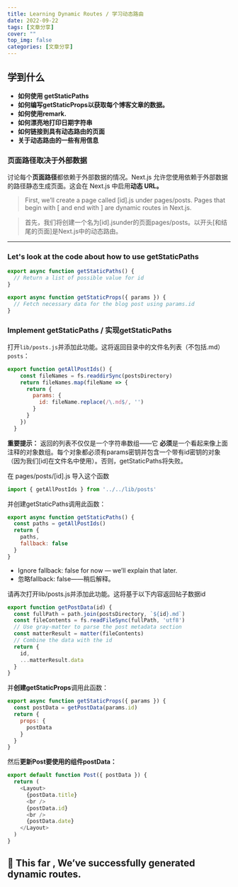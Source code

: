 ```yaml
---
title: Learning Dynamic Routes / 学习动态路由
date: 2022-09-22
tags: [文章分享]
cover: ""
top_img: false
categories: [文章分享]
---
```


## 学到什么

- **如何使用 getStaticPaths**
- **如何编写getStaticProps以获取每个博客文章的数据。**
- **如何使用remark.**
- **如何漂亮地打印日期字符串**
- **如何链接到具有动态路由的页面**
- **关于动态路由的一些有用信息**

### 页面路径取决于外部数据
讨论每个**页面路径**都依赖于外部数据的情况。Next.js 允许您使用依赖于外部数据的路径静态生成页面。这会在 Next.js 中启用**动态 URL。**

>First, we’ll create a page called [id].js under pages/posts. Pages that begin with [ and end with ] are dynamic routes in Next.js.

>首先，我们将创建一个名为[id].jsunder的页面pages/posts。以开头[和结尾的页面]是Next.js中的动态路由。
---

### Let's look at the code about how to use getStaticPaths

```js
export async function getStaticPaths() {
  // Return a list of possible value for id
}

export async function getStaticProps({ params }) {
  // Fetch necessary data for the blog post using params.id
}

```

### Implement getStaticPaths / 实现getStaticPaths

打开`lib/posts.js`并添加此功能。这将返回目录中的文件名列表（不包括.md）`posts`：
```js
export function getAllPostIds() {
    const fileNames = fs.readdirSync(postsDirectory)
    return fileNames.map(fileName => {
      return {
        params: {
          id: fileName.replace(/\.md$/, '')
        }
      }
    })
  }
```

**重要提示：** 返回的列表不仅仅是一个字符串数组——它 **必须**是一个看起来像上面注释的对象数组。每个对象都必须有params密钥并包含一个带有id密钥的对象（因为我们[id]在文件名中使用）。否则，getStaticPaths将失败。

在 pages/posts/[id].js 导入这个函数

```js
import { getAllPostIds } from '../../lib/posts'
```

并创建getStaticPaths调用此函数：

```js
export async function getStaticPaths() {
  const paths = getAllPostIds()
  return {
    paths,
    fallback: false
  }
}
```

- Ignore fallback: false for now — we’ll explain that later.
- 忽略fallback: false——稍后解释。

请再次打开lib/posts.js并添加此功能。这将基于以下内容返回帖子数据id
```js
export function getPostData(id) {
  const fullPath = path.join(postsDirectory, `${id}.md`)
  const fileContents = fs.readFileSync(fullPath, 'utf8')
  // Use gray-matter to parse the post metadata section
  const matterResult = matter(fileContents)
  // Combine the data with the id
  return {
    id,
    ...matterResult.data
  }
}
```

并**创建getStaticProps**调用此函数：
```js
export async function getStaticProps({ params }) {
  const postData = getPostData(params.id)
  return {
    props: {
      postData
    }
  }
}
```
然后**更新Post要使用的组件postData：**
```js
export default function Post({ postData }) {
  return (
    <Layout>
      {postData.title}
      <br />
      {postData.id}
      <br />
      {postData.date}
    </Layout>
  )
}
```

## 🚝 This far , We’ve successfully generated dynamic routes.
